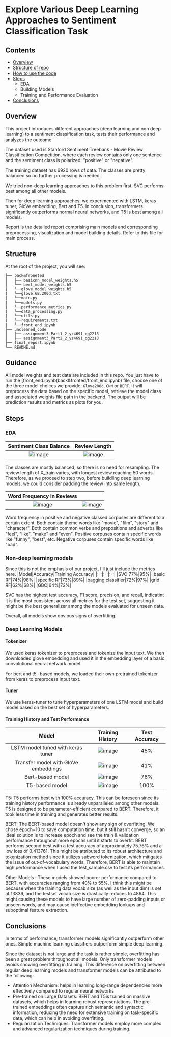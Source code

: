 # Explore Various Deep Learning Approaches to Sentiment Classification Task
## Contents
- [Overview](#overview)
- [Structure of repo](#structure)
- [How to use the code](#guidance)
- [Steps](#steps)
    - EDA
    - Building Models
    - Training and Performance Evaluation
- [Conclusions](#conclusions)

## Overview
This project introduces different approaches (deep learning and non deep learning) to a sentiment classification task, tests their performance and analyzes the outcome.

The dataset used is Stanford Sentiment Treebank - Movie Review Classification Competition, where each review contains only one sentence and the sentiment class is polarized: "positive" or "negative".

The training dataset has 6920 rows of data. The classes are pretty balanced so no further processing is needed. 

We tried non-deep learning approaches to this problem first. SVC performs best among all other models. 

Then for deep learning approaches, we experimented with LSTM, keras tuner, GloVe embedding, Bert and T5. In conclusion, transformers significantly outperforms normal neural networks, and T5 is best among all models.

[Report](final_report.ipynb) is the detailed report comprising main models and corresponding preprocessing, visualization and model building details. Refer to this file for main process.

## Structure
At the root of the project, you will see: 
```text
├── back&froneted
│   ├── basicnn_model_weights.h5
│   └── bert_model_weights.h5
|   └──glove_model_weights.h5
|   └──glove.6B.200d.txt
|   └──main.py
|   └──models.py
|   └──performance_metrics.py
|   └──data_processing.py
|   └──utils.py
|   └──requirements.txt
|   └──front_end.ipynb
├── uncleaned_code
│   ├── assignment3_Part1_2_yz4691_qg2218
│   ├── assignment3_Part2_2_yz4691_qg2218
├── final_report.ipynb
└── README.md
```
## Guidance
All model weights and test data are included in this repo. You just have to run the [front_end.ipynb(back&fronted/front_end.ipynb) file, choose one of the three model choices we provide: `Glove200d`, `CNN` or `BERT`. It will preprocess the data based on the specific model, retrieve the model class and associated weights file path in the backend. The output will be prediction results and metrics as plots for you.

## Steps
### EDA
|Sentiment Class Balance|Review Length|
|:-:|:-:|
|![image](https://github.com/zesiii/Advanced-ML/assets/144854988/1e1d18b3-f56f-48ae-9765-6c724385db7d)|![image](https://github.com/zesiii/Advanced-ML/assets/144854988/50935d66-c942-4af3-85da-62359ec936ba)|![image](https://github.com/zesiii/Advanced-ML/assets/144854988/be037ba1-61c9-4eea-9ab9-275114e113b9)|

The classes are mostly balanced, so there is no need for resampling. The review length of X_train varies, with longest review reaching 50 words. Therefore, as we proceed to step two, before buildiing deep learning models, we could consider padding the review into same length.

|Word Frequency in Reviews| |
|:-:|:-:|
|![image](https://github.com/zesiii/Advanced-ML/assets/144854988/c340ca9a-5b7f-424f-ab85-90228d92d336)|![image](https://github.com/zesiii/Advanced-ML/assets/144854988/15599270-ffbf-4aac-aa94-b4269777d2a1)|

Word frequency in positive and negative classed corpuses are different to a certain extent. Both contain theme words like "movie", "film", "story" and "character". Both contain common verbs and prepositions and adverbs like "feel", "like", "make" and "even". Positive corpuses contain specific words like "funny", "best", etc. Negative corpuses contain specific words like "bad".

### Non-deep learning models
Since this is not the emphasis of our project, I'll just include the metrics here. 
|Model|Accuracy|Training Accuracy|
|:-:|:-:|:-:|
|SVC|77%|95%|
|basic RF|74%|98%|
|specific RF|73%|89%|
|bagging classifier|72%|97%|
|grid RF|62%|68%|
|GBC|64%|72%|

SVC has the highest test accuracy, F1 score, precision, and recall, indicatint it is the most consistent across all metrics for the test set, suggesting it might be the best generalizer among the models evaluated for unseen data.

Overall, all models show obvious signs of overfitting. 

### Deep Learning Models
#### Tokenizer
We used keras tokenizer to preprocess and tokenize the input text. We then downloaded glove embedding and used it in the embedding layer of a basic convolutional neural network model. 

For bert and t5 -based models, we loaded their own pretrained tokenizer from keras to preprocess input text. 
#### Tuner
We use keras-tuner to tune hyperparameters of one LSTM model and build model based on the best set of hyperparameters.

#### Training History and Test Performance
|Model|Training History|Test Accuracy|
|:-:|:---:|:-:|
|LSTM model tuned with keras tuner|![image](https://github.com/zesiii/Advanced-ML/assets/144854988/6046db08-c290-4ee0-92b2-0fb9241be1fb)|45%|
|Transfer model with GloVe embeddings|![image](https://github.com/zesiii/Advanced-ML/assets/144854988/6e99d877-a2f8-4757-91bb-1433dc578ed9)|41%|
|Bert-based model|![image](https://github.com/zesiii/Advanced-ML/assets/144854988/eb9e0dc2-5cc2-4475-bf3b-4dc3c084f814)|76%|
|T5-based model|![image](https://github.com/zesiii/Advanced-ML/assets/144854988/b0873f4e-9d10-4c55-8799-83a9ac30c59a)|100%|

T5: T5 performs best with 100% accuracy. This can be foreseen since its training history performance is already unparalleled among other models. T5 is designed to be parameter-efficient compared to BERT. Therefore, it took less time in training and generates better results.

BERT: The BERT-based model doesn't show any sign of overfitting. We chose epoch=10 to save computation time, but it still hasn't converge, so an ideal solution is to increase epoch and see the train & validation performance throughout more epochs until it starts to overfit. BERT performs second best with a test accuracy of approximately 75.76% and a low loss of 0.413761. This might be attributed to its robust architecture and tokenization method since it utilizes subword tokenization, which mitigates the issue of out-of-vocabulary words. Therefore, BERT is able to maintain high performance when I used the test_sample.csv to test its performances.

Other Models : These models showed poorer performance compared to BERT, with accuracies ranging from 40% to 55%. I think this might be because when the training data vocab size (as well as the input dim) is set at 13836, and the testset vocab size is drastically reduces to 4864. This might causing these models to have large number of zero-padding inputs or unseen words, and may cause ineffective embedding lookups and suboptimal feature extraction.

## Conclusions
In terms of performance, transformer models significantly outperform other ones. Simple machine learning classifiers outperform simple deep learning. 

Since the dataset is not large and the task is rather simple, overfitting has been a great problem throughout all models. Only transformer models avoids showing overfitting in training.  This difference on overfitting between regular deep learning models and transformer models can be attributed to the following: 
- Attention Mechanism: helps in learning long-range dependencies more effectively compared to regular neural networks
- Pre-trained on Large Datasets: BERT and T5is trained on massive datasets, which helps in learning robust representations. The pre-trained embeddings often capture rich semantic and syntactic information, reducing the need for extensive training on task-specific data, which can help in avoiding overfitting.
- Regularization Techniques: Transformer models employ more complex and advanced regularization techniques during training.










